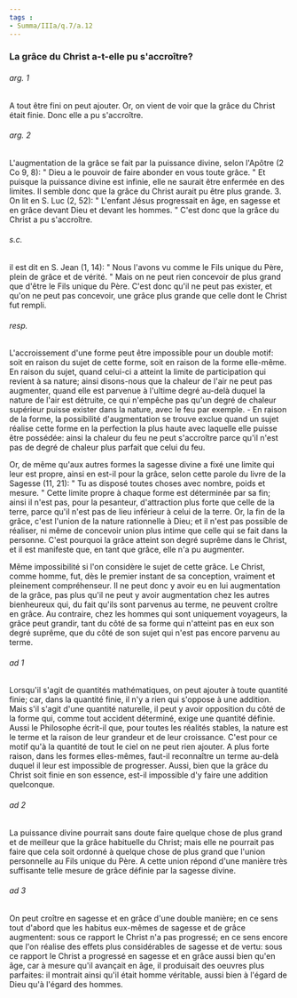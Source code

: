```yaml
---
tags : 
- Summa/IIIa/q.7/a.12
---
```


### La grâce du Christ a-t-elle pu s'accroître?

###### arg. 1
A tout être fini on peut ajouter. Or, on vient de voir que la grâce du Christ était finie. Donc elle a pu s'accroître. 

###### arg. 2
L'augmentation de la grâce se fait par la puissance divine, selon l'Apôtre (2 Co 9, 8): " Dieu a le pouvoir de faire abonder en vous toute grâce. " Et puisque la puissance divine est infinie, elle ne saurait être enfermée en des limites. Il semble donc que la grâce du Christ aurait pu être plus grande. 3. On lit en S. Luc (2, 52): " L'enfant Jésus progressait en âge, en sagesse et en grâce devant Dieu et devant les hommes. " C'est donc que la grâce du Christ a pu s'accroître. 

###### s.c.
il est dit en S. Jean (1, 14): " Nous l'avons vu comme le Fils unique du Père, plein de grâce et de vérité. " Mais on ne peut rien concevoir de plus grand que d'être le Fils unique du Père. C'est donc qu'il ne peut pas exister, et qu'on ne peut pas concevoir, une grâce plus grande que celle dont le Christ fut rempli. 

###### resp.
L'accroissement d'une forme peut être impossible pour un double motif: soit en raison du sujet de cette forme, soit en raison de la forme elle-même. En raison du sujet, quand celui-ci a atteint la limite de participation qui revient à sa nature; ainsi disons-nous que la chaleur de l'air ne peut pas augmenter, quand elle est parvenue à l'ultime degré au-delà duquel la nature de l'air est détruite, ce qui n'empêche pas qu'un degré de chaleur supérieur puisse exister dans la nature, avec le feu par exemple. - En raison de la forme, la possibilité d'augmentation se trouve exclue quand un sujet réalise cette forme en la perfection la plus haute avec laquelle elle puisse être possédée: ainsi la chaleur du feu ne peut s'accroître parce qu'il n'est pas de degré de chaleur plus parfait que celui du feu. 

Or, de même qu'aux autres formes la sagesse divine a fixé une limite qui leur est propre, ainsi en est-il pour la grâce, selon cette parole du livre de la Sagesse (11, 21): " Tu as disposé toutes choses avec nombre, poids et mesure. " Cette limite propre à chaque forme est déterminée par sa fin; ainsi il n'est pas, pour la pesanteur, d'attraction plus forte que celle de la terre, parce qu'il n'est pas de lieu inférieur à celui de la terre. Or, la fin de la grâce, c'est l'union de la nature rationnelle à Dieu; et il n'est pas possible de réaliser, ni même de concevoir union plus intime que celle qui se fait dans la personne. C'est pourquoi la grâce atteint son degré suprême dans le Christ, et il est manifeste que, en tant que grâce, elle n'a pu augmenter. 

Même impossibilité si l'on considère le sujet de cette grâce. Le Christ, comme homme, fut, dès le premier instant de sa conception, vraiment et pleinement compréhenseur. Il ne peut donc y avoir eu en lui augmentation de la grâce, pas plus qu'il ne peut y avoir augmentation chez les autres bienheureux qui, du fait qu'ils sont parvenus au terme, ne peuvent croître en grâce. Au contraire, chez les hommes qui sont uniquement voyageurs, la grâce peut grandir, tant du côté de sa forme qui n'atteint pas en eux son degré suprême, que du côté de son sujet qui n'est pas encore parvenu au terme. 

###### ad 1
Lorsqu'il s'agit de quantités mathématiques, on peut ajouter à toute quantité finie; car, dans la quantité finie, il n'y a rien qui s'oppose à une addition. Mais s'il s'agit d'une quantité naturelle, il peut y avoir opposition du côté de la forme qui, comme tout accident déterminé, exige une quantité définie. Aussi le Philosophe écrit-il que, pour toutes les réalités stables, la nature est le terme et la raison de leur grandeur et de leur croissance. C'est pour ce motif qu'à la quantité de tout le ciel on ne peut rien ajouter. A plus forte raison, dans les formes elles-mêmes, faut-il reconnaître un terme au-delà duquel il leur est impossible de progresser. Aussi, bien que la grâce du Christ soit finie en son essence, est-il impossible d'y faire une addition quelconque. 

###### ad 2
La puissance divine pourrait sans doute faire quelque chose de plus grand et de meilleur que la grâce habituelle du Christ; mais elle ne pourrait pas faire que cela soit ordonné à quelque chose de plus grand que l'union personnelle au Fils unique du Père. A cette union répond d'une manière très suffisante telle mesure de grâce définie par la sagesse divine. 

###### ad 3
On peut croître en sagesse et en grâce d'une double manière; en ce sens tout d'abord que les habitus eux-mêmes de sagesse et de grâce augmentent: sous ce rapport le Christ n'a pas progressé; en ce sens encore que l'on réalise des effets plus considérables de sagesse et de vertu: sous ce rapport le Christ a progressé en sagesse et en grâce aussi bien qu'en âge, car à mesure qu'il avançait en âge, il produisait des oeuvres plus parfaites: il montrait ainsi qu'il était homme véritable, aussi bien à l'égard de Dieu qu'à l'égard des hommes. 

